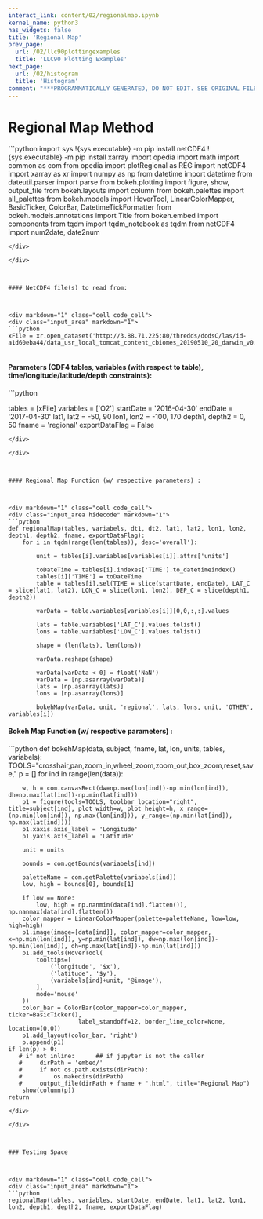 ```yaml
---
interact_link: content/02/regionalmap.ipynb
kernel_name: python3
has_widgets: false
title: 'Regional Map'
prev_page:
  url: /02/llc90plottingexamples
  title: 'LLC90 Plotting Examples'
next_page:
  url: /02/histogram
  title: 'Histogram'
comment: "***PROGRAMMATICALLY GENERATED, DO NOT EDIT. SEE ORIGINAL FILES IN /content***"
---
```



# Regional Map Method



<div markdown="1" class="cell code_cell">
<div class="input_area hidecode" markdown="1">
```python
import sys
!{sys.executable} -m pip install netCDF4
!{sys.executable} -m pip install xarray
import opedia
import math
import common as com
from opedia import plotRegional as REG
import netCDF4
import xarray as xr
import numpy as np
from datetime import datetime
from dateutil.parser import parse
from bokeh.plotting import figure, show, output_file
from bokeh.layouts import column
from bokeh.palettes import all_palettes
from bokeh.models import HoverTool, LinearColorMapper, BasicTicker, ColorBar, DatetimeTickFormatter
from bokeh.models.annotations import Title
from bokeh.embed import components
from tqdm import tqdm_notebook as tqdm
from netCDF4 import num2date, date2num


```
</div>

</div>



#### NetCDF4 file(s) to read from:



<div markdown="1" class="cell code_cell">
<div class="input_area" markdown="1">
```python
xFile = xr.open_dataset('http://3.88.71.225:80/thredds/dodsC/las/id-a1d60eba44/data_usr_local_tomcat_content_cbiomes_20190510_20_darwin_v0.2_cs510_darwin_v0.2_cs510_nutrients.nc.jnl')


```
</div>

</div>



#### Parameters (CDF4 tables, variables (with respect to table), time/longitude/latitude/depth constraints):



<div markdown="1" class="cell code_cell">
<div class="input_area" markdown="1">
```python

tables = [xFile]
variables = ['O2']
startDate = '2016-04-30'
endDate = '2017-04-30'
lat1, lat2 = -50, 90
lon1, lon2 = -100, 170
depth1, depth2 = 0, 50
fname = 'regional'
exportDataFlag = False

```
</div>

</div>



#### Regional Map Function (w/ respective parameters) :



<div markdown="1" class="cell code_cell">
<div class="input_area hidecode" markdown="1">
```python
def regionalMap(tables, variabels, dt1, dt2, lat1, lat2, lon1, lon2, depth1, depth2, fname, exportDataFlag):
    for i in tqdm(range(len(tables)), desc='overall'):
        
        unit = tables[i].variables[variables[i]].attrs['units']
        
        toDateTime = tables[i].indexes['TIME'].to_datetimeindex()
        tables[i]['TIME'] = toDateTime
        table = tables[i].sel(TIME = slice(startDate, endDate), LAT_C = slice(lat1, lat2), LON_C = slice(lon1, lon2), DEP_C = slice(depth1, depth2))
        
        varData = table.variables[variables[i]][0,0,:,:].values       
        
        lats = table.variables['LAT_C'].values.tolist()
        lons = table.variables['LON_C'].values.tolist()
        
        shape = (len(lats), len(lons))
        
        varData.reshape(shape)

        varData[varData < 0] = float('NaN')
        varData = [np.asarray(varData)]
        lats = [np.asarray(lats)]
        lons = [np.asarray(lons)]
        
        bokehMap(varData, unit, 'regional', lats, lons, unit, 'OTHER', variables[i])

```
</div>

</div>



#### Bokeh Map Function (w/ respective parameters) :



<div markdown="1" class="cell code_cell">
<div class="input_area hidecode" markdown="1">
```python
def bokehMap(data, subject, fname, lat, lon, units, tables, variabels):
    TOOLS="crosshair,pan,zoom_in,wheel_zoom,zoom_out,box_zoom,reset,save,"
    p = []
    for ind in range(len(data)):

        w, h = com.canvasRect(dw=np.max(lon[ind])-np.min(lon[ind]), dh=np.max(lat[ind])-np.min(lat[ind]))
        p1 = figure(tools=TOOLS, toolbar_location="right", title=subject[ind], plot_width=w, plot_height=h, x_range=(np.min(lon[ind]), np.max(lon[ind])), y_range=(np.min(lat[ind]), np.max(lat[ind])))
        p1.xaxis.axis_label = 'Longitude'
        p1.yaxis.axis_label = 'Latitude'
    
        unit = units
        
        bounds = com.getBounds(variabels[ind])
        
        paletteName = com.getPalette(variabels[ind])
        low, high = bounds[0], bounds[1]
        
        if low == None:
            low, high = np.nanmin(data[ind].flatten()), np.nanmax(data[ind].flatten())
        color_mapper = LinearColorMapper(palette=paletteName, low=low, high=high)
        p1.image(image=[data[ind]], color_mapper=color_mapper, x=np.min(lon[ind]), y=np.min(lat[ind]), dw=np.max(lon[ind])-np.min(lon[ind]), dh=np.max(lat[ind])-np.min(lat[ind]))
        p1.add_tools(HoverTool(
            tooltips=[
                ('longitude', '$x'),
                ('latitude', '$y'),
                (variabels[ind]+unit, '@image'),
            ],
            mode='mouse'
        ))
        color_bar = ColorBar(color_mapper=color_mapper, ticker=BasicTicker(),
                        label_standoff=12, border_line_color=None, location=(0,0))
        p1.add_layout(color_bar, 'right')
        p.append(p1)
    if len(p) > 0:
       # if not inline:      ## if jupyter is not the caller
       #     dirPath = 'embed/'
       #     if not os.path.exists(dirPath):
       #         os.makedirs(dirPath)        
       #     output_file(dirPath + fname + ".html", title="Regional Map")
        show(column(p))
    return


```
</div>

</div>



### Testing Space



<div markdown="1" class="cell code_cell">
<div class="input_area" markdown="1">
```python
regionalMap(tables, variables, startDate, endDate, lat1, lat2, lon1, lon2, depth1, depth2, fname, exportDataFlag)



```
</div>

</div>

